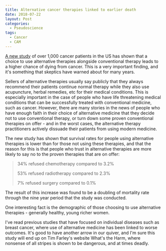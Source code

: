 ```yaml
---
title: Alternative cancer therapies linked to earlier death
date: 2018-07-22
layout: Post
categories:
  - Pseudoscience
tags:
  - Cancer
  - CAM
---
```


[A new study](https://www.bbc.co.uk/news/health-44884601) of over 1,000 cancer patients in the US has shown that a choice to use alternative therapies alongside conventional therapy leads to a higher chance of dying from cancer. This is a very important finding, and it's something that skeptics have warned about for many years.

<!-- more -->

Sellers of alternative therapies usually say publicly that they always recommend their patients continue normal therapy while they also use acupuncture, herbal remedies, etc for their medical conditions. This is especially important in the case of people who have life threatening medical conditions that can be successfully treated with conventional medicine, such as cancer. However, there are many stories in the news of people who have enough faith in their choice of alternative medicine that they decide not to use conventional therapy, or turn down some proven conventional therapies on offer - and in the worst cases, the alternative therapy practitioners actively dissuade their patients from using modern medicine.

The new study has shown that survival rates for people using alternative therapies is lower than for those not using these therapies, and that the reason for this is that people who trust in alternative therapies are more likely to say no to the proven therapies that are on offer:

> 34% refused chemotherapy compared to 3.2%
>
> 53% refused radiotherapy compared to 2.3%
>
> 7% refused surgery compared to 0.1%

The result of this increase was found to be a doubling of mortality rate through the nine year period that the study was conducted.

One interesting fact is the demographic of those choosing to use alternative therapies - generally healthy, young richer women.

I've read previous studies that have focused on individual diseases such as breast cancer, where use of alternative medicine has been linked to worse outcomes. It's good to have another arrow in our quiver, and I'm sure this study will end up on Tim Farley's website What's the Harm, where nonsense of all stripes is shown to be dangerous, and at times deadly.
